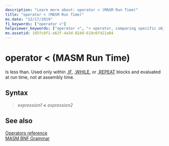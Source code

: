 ```yaml
---
description: "Learn more about: operator < (MASM Run Time)"
title: "operator < (MASM Run Time)"
ms.date: "12/17/2019"
f1_keywords: ["operator <"]
helpviewer_keywords: ["operator <", "< operator, comparing specific objects"]
ms.assetid: 1d5fc8f1-a62f-4a3d-824d-619c6f421a04
---
```

# operator &lt; (MASM Run Time)

Is less than. Used only within [.IF](dot-if.md), [.WHILE](dot-while.md), or [.REPEAT](dot-repeat.md) blocks and evaluated at run time, not at assembly time.

## Syntax

> *expression1* **<** *expression2*

## See also

[Operators reference](operators-reference.md)\
[MASM BNF Grammar](masm-bnf-grammar.md)
